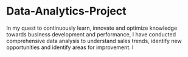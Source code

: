 # Data-Analytics-Project
In my quest to continuously learn, innovate and optimize knowledge towards business development and performance, I have conducted comprehensive data analysis to understand sales trends, identify new opportunities and identify areas for improvement.
l
